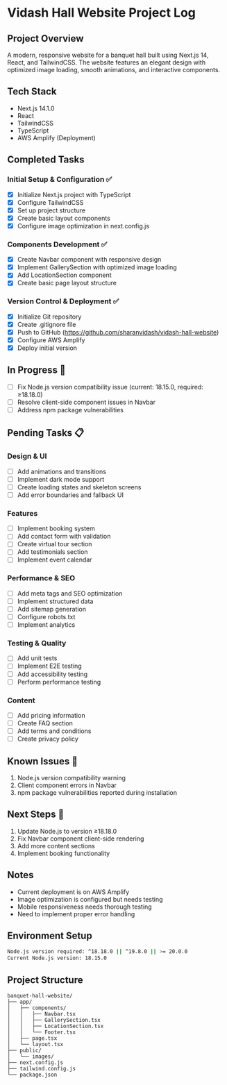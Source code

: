 # Vidash Hall Website Project Log

## Project Overview
A modern, responsive website for a banquet hall built using Next.js 14, React, and TailwindCSS. The website features an elegant design with optimized image loading, smooth animations, and interactive components.

## Tech Stack
- Next.js 14.1.0
- React
- TailwindCSS
- TypeScript
- AWS Amplify (Deployment)

## Completed Tasks
### Initial Setup & Configuration ✅
- [x] Initialize Next.js project with TypeScript
- [x] Configure TailwindCSS
- [x] Set up project structure
- [x] Create basic layout components
- [x] Configure image optimization in next.config.js

### Components Development ✅
- [x] Create Navbar component with responsive design
- [x] Implement GallerySection with optimized image loading
- [x] Add LocationSection component
- [x] Create basic page layout structure

### Version Control & Deployment ✅
- [x] Initialize Git repository
- [x] Create .gitignore file
- [x] Push to GitHub (https://github.com/sharanvidash/vidash-hall-website)
- [x] Configure AWS Amplify
- [x] Deploy initial version

## In Progress 🚧
- [ ] Fix Node.js version compatibility issue (current: 18.15.0, required: ≥18.18.0)
- [ ] Resolve client-side component issues in Navbar
- [ ] Address npm package vulnerabilities

## Pending Tasks 📋
### Design & UI
- [ ] Add animations and transitions
- [ ] Implement dark mode support
- [ ] Create loading states and skeleton screens
- [ ] Add error boundaries and fallback UI

### Features
- [ ] Implement booking system
- [ ] Add contact form with validation
- [ ] Create virtual tour section
- [ ] Add testimonials section
- [ ] Implement event calendar

### Performance & SEO
- [ ] Add meta tags and SEO optimization
- [ ] Implement structured data
- [ ] Add sitemap generation
- [ ] Configure robots.txt
- [ ] Implement analytics

### Testing & Quality
- [ ] Add unit tests
- [ ] Implement E2E testing
- [ ] Add accessibility testing
- [ ] Perform performance testing

### Content
- [ ] Add pricing information
- [ ] Create FAQ section
- [ ] Add terms and conditions
- [ ] Create privacy policy

## Known Issues 🐛
1. Node.js version compatibility warning
2. Client component errors in Navbar
3. npm package vulnerabilities reported during installation

## Next Steps 🎯
1. Update Node.js to version ≥18.18.0
2. Fix Navbar component client-side rendering
3. Add more content sections
4. Implement booking functionality

## Notes
- Current deployment is on AWS Amplify
- Image optimization is configured but needs testing
- Mobile responsiveness needs thorough testing
- Need to implement proper error handling

## Environment Setup
```bash
Node.js version required: ^18.18.0 || ^19.8.0 || >= 20.0.0
Current Node.js version: 18.15.0
```

## Project Structure
```
banquet-hall-website/
├── app/
│   ├── components/
│   │   ├── Navbar.tsx
│   │   ├── GallerySection.tsx
│   │   ├── LocationSection.tsx
│   │   └── Footer.tsx
│   ├── page.tsx
│   └── layout.tsx
├── public/
│   └── images/
├── next.config.js
├── tailwind.config.js
└── package.json
``` 